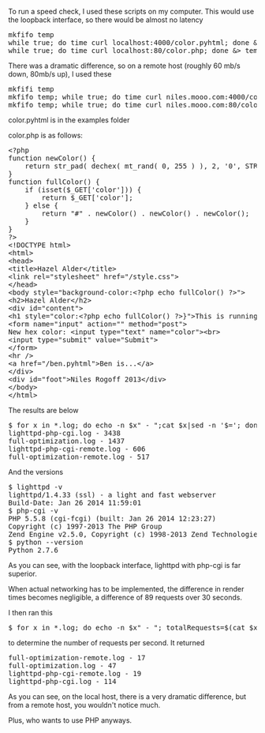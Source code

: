 To run a speed check, I used these scripts on my computer. This would use the loopback interface, so there would be almost no latency

<pre>
mkfifo temp
while true; do time curl localhost:4000/color.pyhtml; done &> temp & cat temp | grep real | tee -a full-optimization.log & sleep 30;rm temp; kill $(jobs -p)
while true; do time curl localhost:80/color.php; done &> temp & cat temp | grep real | tee -a lighttpd-php-cgi.log & sleep 30;rm temp; kill $(jobs -p)
</pre>

There was a dramatic difference, so on a remote host (roughly 60 mb/s down, 80mb/s up), I used these

<pre>
mkfifi temp
mkfifo temp; while true; do time curl niles.mooo.com:4000/color.pyhtml; done &> temp & cat temp | grep real | tee -a full-optimization-remote.log & sleep 30; kill $(jobs -p)
mkfifo temp; while true; do time curl niles.mooo.com:80/color.php; done &> temp & cat temp | grep real | tee -a lighttpd-php-cgi-remote.log & sleep 30; kill $(jobs -p)
</pre>

color.pyhtml is in the examples folder

color.php is as follows:

<pre>
&lt;?php
function newColor() {
	return str_pad( dechex( mt_rand( 0, 255 ) ), 2, '0', STR_PAD_LEFT);
}
function fullColor() {
	if (isset($_GET['color'])) {
		return $_GET['color'];
	} else {
		return "#" . newColor() . newColor() . newColor();
	}
}
?&gt;
&lt;!DOCTYPE html&gt;
&lt;html&gt;
&lt;head&gt;
&lt;title&gt;Hazel Alder&lt;/title&gt;
&lt;link rel="stylesheet" href="/style.css"&gt;
&lt;/head&gt;
&lt;body style="background-color:&lt;?php echo fullColor() ?&gt;"&gt;
&lt;h2&gt;Hazel Alder&lt;/h2&gt;
&lt;div id="content"&gt;
&lt;h1 style="color:&lt;?php echo fullColor() ?&gt;}"&gt;This is running on the mako engine. I'm sure I'll have a use for it sometime&lt;/h1&gt;
&lt;form name="input" action="" method="post"&gt;
New hex color: &lt;input type="text" name="color"&gt;&lt;br&gt;
&lt;input type="submit" value="Submit"&gt;
&lt;/form&gt;
&lt;hr /&gt;
&lt;a href="/ben.pyhtml"&gt;Ben is...&lt;/a&gt;
&lt;/div&gt;
&lt;div id="foot"&gt;Niles Rogoff 2013&lt;/div&gt;
&lt;/body&gt;
&lt;/html&gt;
</pre>

The results are below

<pre>
$ for x in *.log; do echo -n $x" - ";cat $x|sed -n '$='; done
lighttpd-php-cgi.log - 3438
full-optimization.log - 1437
lighttpd-php-cgi-remote.log - 606
full-optimization-remote.log - 517
</pre>

And the versions

<pre>
$ lighttpd -v
lighttpd/1.4.33 (ssl) - a light and fast webserver
Build-Date: Jan 26 2014 11:59:01
$ php-cgi -v
PHP 5.5.8 (cgi-fcgi) (built: Jan 26 2014 12:23:27)
Copyright (c) 1997-2013 The PHP Group
Zend Engine v2.5.0, Copyright (c) 1998-2013 Zend Technologies
$ python --version
Python 2.7.6
</pre>

As you can see, with the loopback interface, lighttpd with php-cgi is far superior. 

When actual networking has to be implemented, the difference in render times becomes negligible, a difference of 89 requests over 30 seconds.

I then ran this

<pre>
$ for x in *.log; do echo -n $x" - "; totalRequests=$(cat $x | sed -n '$='); echo $(($totalRequests/30)); done
</pre>

to determine the number of requests per second. It returned

<pre>
full-optimization-remote.log - 17
full-optimization.log - 47
lighttpd-php-cgi-remote.log - 19
lighttpd-php-cgi.log - 114
</pre>

As you can see, on the local host, there is a very dramatic difference, but from a remote host, you wouldn't notice much.

Plus, who wants to use PHP anyways.